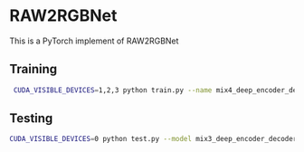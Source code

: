 # RAW2RGBNet
This is a PyTorch implement of RAW2RGBNet

## Training
```bash
 CUDA_VISIBLE_DEVICES=1,2,3 python train.py --name mix4_deep_encoder_decoder_32_8_10_8_144_f --model mix4_deep_encoder_decoder --batchSize=18 --data_root ~/ram_data/RAW2RGB/ --checkpoint /data1/kangfu/Checkpoints/RAW2RGB/ --cuda --size 192 --lr 1e-5 --n-epoch=100 --resume /data1/kangfu/Checkpoints/RAW2RGB/mix4_deep_encoder_decoder_32_8_10_8_144_f/16.pth --start-epoch=17
```

## Testing
```bash
CUDA_VISIBLE_DEVICES=0 python test.py --model mix3_deep_encoder_decoder --checkpoint ./80.pth --output /data1/kangfu/Datasets/RAW2RGB/val_results --data ~/ram_data/RAW2RGB/Validation
```
